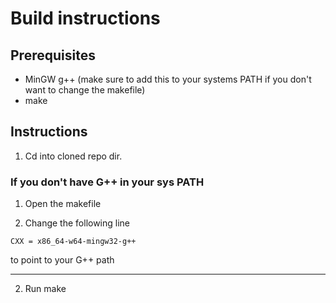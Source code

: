 # Build instructions

## Prerequisites
- MinGW g++ (make sure to add this to your systems PATH if you don't want to change the makefile)
- make

## Instructions
1. Cd into cloned repo dir.

### If you don't have G++ in your sys PATH
  1. Open the makefile
    
  2. Change the following line
``` Make
CXX = x86_64-w64-mingw32-g++
``` 
  to point to your G++ path
  
___
  
2. Run make

